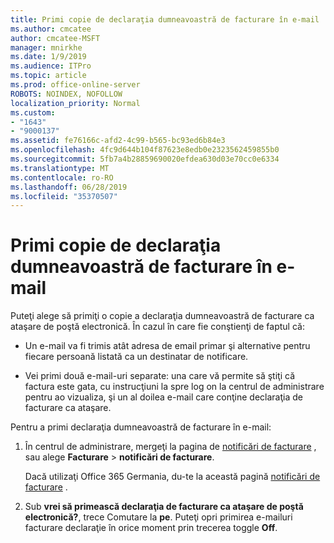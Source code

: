 ```yaml
---
title: Primi copie de declaraţia dumneavoastră de facturare în e-mail
ms.author: cmcatee
author: cmcatee-MSFT
manager: mnirkhe
ms.date: 1/9/2019
ms.audience: ITPro
ms.topic: article
ms.prod: office-online-server
ROBOTS: NOINDEX, NOFOLLOW
localization_priority: Normal
ms.custom:
- "1643"
- "9000137"
ms.assetid: fe76166c-afd2-4c99-b565-bc93ed6b84e3
ms.openlocfilehash: 4fc9d644b104f87623e8edb0e2323562459855b0
ms.sourcegitcommit: 5fb7a4b28859690020efdea630d03e70cc0e6334
ms.translationtype: MT
ms.contentlocale: ro-RO
ms.lasthandoff: 06/28/2019
ms.locfileid: "35370507"
---
```

# <a name="receive-copy-of-your-billing-statement-in-email"></a>Primi copie de declaraţia dumneavoastră de facturare în e-mail

Puteţi alege să primiţi o copie a declaraţia dumneavoastră de facturare ca ataşare de poştă electronică. În cazul în care fie conştienţi de faptul că:
  
- Un e-mail va fi trimis atât adresa de email primar şi alternative pentru fiecare persoană listată ca un destinatar de notificare.

- Vei primi două e-mail-uri separate: una care vă permite să ştiţi că factura este gata, cu instrucţiuni la spre log on la centrul de administrare pentru ao vizualiza, şi un al doilea e-mail care conţine declaraţia de facturare ca ataşare.

Pentru a primi declaraţia dumneavoastră de facturare în e-mail:
  
1. În centrul de administrare, mergeţi la pagina de [notificări de facturare](https://go.microsoft.com/fwlink/p/?linkid=853212) , sau alege **Facturare** \> **notificări de facturare**.

    Dacă utilizaţi Office 365 Germania, du-te la această pagină [notificări de facturare](https://go.microsoft.com/fwlink/p/?linkid=853213) .

2. Sub **vrei să primească declaraţia de facturare ca ataşare de poştă electronică?**, trece Comutare la **pe**. Puteţi opri primirea e-mailuri facturare declaraţie în orice moment prin trecerea toggle **Off**.
